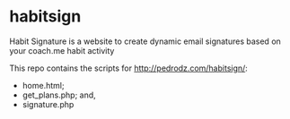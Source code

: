 # habitsign

Habit Signature is a website to create dynamic email signatures based on your coach.me habit activity

This repo contains the scripts for http://pedrodz.com/habitsign/:

- home.html;
- get_plans.php; and,
- signature.php
